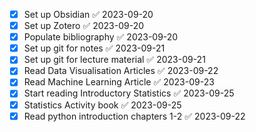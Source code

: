 - [x] Set up Obsidian ✅ 2023-09-20
- [x] Set up Zotero ✅ 2023-09-20
- [x] Populate bibliography ✅ 2023-09-20
- [x] Set up git for notes ✅ 2023-09-21
- [x] Set up git for lecture material ✅ 2023-09-21
- [x] Read Data Visualisation Articles ✅ 2023-09-22
- [x] Read Machine Learning Article ✅ 2023-09-23
- [x] Start reading Introductory Statistics ✅ 2023-09-25
- [x] Statistics Activity book ✅ 2023-09-25
- [x] Read python introduction chapters 1-2 ✅ 2023-09-22